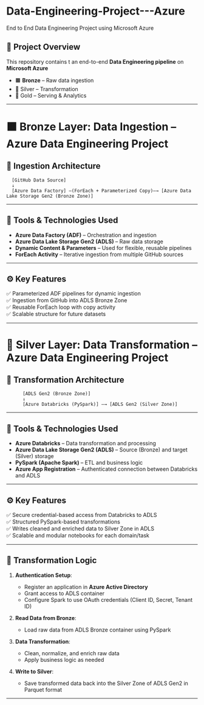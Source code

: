 # Data-Engineering-Project---Azure
End to End Data Engineering Project using Microsoft Azure



## 📘 Project Overview

This repository contains t an end-to-end **Data Engineering pipeline** on **Microsoft Azure**

- 🟫 **Bronze** – Raw data ingestion
- 🥈 Silver – Transformation
- 🥇 Gold – Serving & Analytics

---

# 🟫 Bronze Layer: Data Ingestion – Azure Data Engineering Project

## 🧱 Ingestion Architecture

      [GitHub Data Source]
      ↓
      [Azure Data Factory] —(ForEach + Parameterized Copy)—→ [Azure Data Lake Storage Gen2 (Bronze Zone)]


---

## 🔧 Tools & Technologies Used

- **Azure Data Factory (ADF)** – Orchestration and ingestion
- **Azure Data Lake Storage Gen2 (ADLS)** – Raw data storage
- **Dynamic Content & Parameters** – Used for flexible, reusable pipelines
- **ForEach Activity** – Iterative ingestion from multiple GitHub sources

---

## ⚙️ Key Features

✅ Parameterized ADF pipelines for dynamic ingestion  
✅ Ingestion from GitHub into ADLS Bronze Zone  
✅ Reusable ForEach loop with copy activity  
✅ Scalable structure for future datasets  

---


# 🥈 Silver Layer: Data Transformation – Azure Data Engineering Project

## 🧱 Transformation Architecture
          [ADLS Gen2 (Bronze Zone)]
          ↓
          [Azure Databricks (PySpark)] —→ [ADLS Gen2 (Silver Zone)]

---

## 🔧 Tools & Technologies Used

- **Azure Databricks** – Data transformation and processing
- **Azure Data Lake Storage Gen2 (ADLS)** – Source (Bronze) and target (Silver) storage
- **PySpark (Apache Spark)** – ETL and business logic
- **Azure App Registration** – Authenticated connection between Databricks and ADLS

---

## ⚙️ Key Features

✅ Secure credential-based access from Databricks to ADLS  
✅ Structured PySpark-based transformations  
✅ Writes cleaned and enriched data to Silver Zone in ADLS  
✅ Scalable and modular notebooks for each domain/task  

---

## 🚀 Transformation Logic

1. **Authentication Setup**:
   - Register an application in **Azure Active Directory**
   - Grant access to ADLS container
   - Configure Spark to use OAuth credentials (Client ID, Secret, Tenant ID)

2. **Read Data from Bronze**:
   - Load raw data from ADLS Bronze container using PySpark

3. **Data Transformation**:
   - Clean, normalize, and enrich raw data
   - Apply business logic as needed

4. **Write to Silver**:
   - Save transformed data back into the Silver Zone of ADLS Gen2 in Parquet format

---





